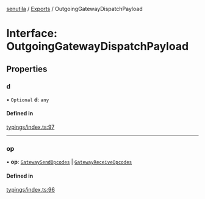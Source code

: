 [senutila](../docs/README.md) / [Exports](../modules.md) / OutgoingGatewayDispatchPayload

# Interface: OutgoingGatewayDispatchPayload

## Properties

### d

• `Optional` **d**: `any`

#### Defined in

[typings/index.ts:97](https://github.com/edazpotato/senutila/blob/caba2d1/src/typings/index.ts#L97)

___

### op

• **op**: [`GatewaySendOpcodes`](../enums/GatewaySendOpcodes.md) \| [`GatewayReceiveOpcodes`](../enums/GatewayReceiveOpcodes.md)

#### Defined in

[typings/index.ts:96](https://github.com/edazpotato/senutila/blob/caba2d1/src/typings/index.ts#L96)
